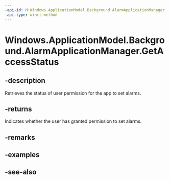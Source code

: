 ----api-id: M:Windows.ApplicationModel.Background.AlarmApplicationManager.GetAccessStatus
-api-type: winrt method
---<!-- Method syntaxpublic Windows.ApplicationModel.Background.AlarmAccessStatus GetAccessStatus()--># Windows.ApplicationModel.Background.AlarmApplicationManager.GetAccessStatus## -descriptionRetrieves the status of user permission for the app to set alarms.## -returnsIndicates whether the user has granted permission to set alarms.## -remarks## -examples## -see-also